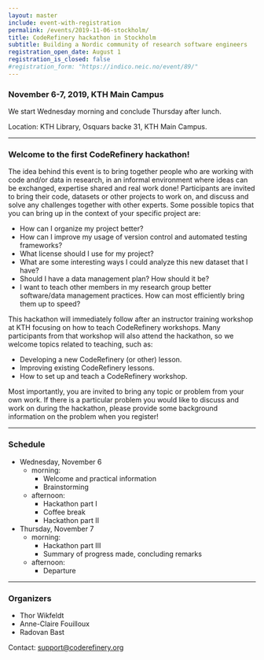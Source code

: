 ```yaml
---
layout: master
include: event-with-registration
permalink: /events/2019-11-06-stockholm/
title: CodeRefinery hackathon in Stockholm
subtitle: Building a Nordic community of research software engineers
registration_open_date: August 1
registration_is_closed: false
#registration_form: "https://indico.neic.no/event/89/"
---
```


### November 6-7, 2019, KTH Main Campus

We start Wednesday morning and conclude Thursday after lunch.

Location: KTH Library, Osquars backe 31, KTH Main Campus.

---

### Welcome to the first CodeRefinery hackathon!

The idea behind this event
is to bring together people who are working with code and/or data in
research, in an informal environment where ideas can be exchanged, expertise
shared and real work done! Participants are invited to bring their code,
datasets or other projects to work on, and discuss and solve any challenges
together with other experts. Some possible topics that you can bring up
in the context of your specific project are:
- How can I organize my project better?
- How can I improve my usage of version control and automated
  testing frameworks?
- What license should I use for my project?
- What are some interesting ways I could analyze this new dataset that
  I have?
- Should I have a data management plan? How should it be?
- I want to teach other members in my research group better software/data
  management practices. How can most efficiently bring them up to speed?

This hackathon will immediately follow after an instructor training workshop
at KTH focusing on how to teach CodeRefinery workshops. Many participants
from that workshop will also attend the hackathon, so we welcome
topics related to teaching, such as:
- Developing a new CodeRefinery (or other) lesson.
- Improving existing CodeRefinery lessons.
- How to set up and teach a CodeRefinery workshop.

Most importantly, you are invited to bring any topic or problem from
your own work. If there is a particular problem you would like to
discuss and work on during the hackathon, please provide some background
information on the problem when you register!

---

### Schedule

- Wednesday, November 6
  - morning:
      - Welcome and practical information
      - Brainstorming
  - afternoon:
      - Hackathon part I
      - Coffee break
      - Hackathon part II
- Thursday, November 7
  - morning:
      - Hackathon part III
      - Summary of progress made, concluding remarks
  - afternoon:
      - Departure

---

### Organizers

- Thor Wikfeldt
- Anne-Claire Fouilloux
- Radovan Bast

Contact: support@coderefinery.org
